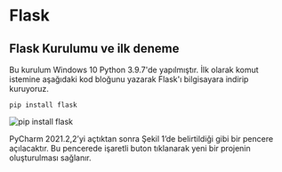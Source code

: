 # Flask
## Flask Kurulumu ve ilk deneme

Bu kurulum Windows 10 Python 3.9.7'de yapılmıştır. İlk olarak komut istemine aşağıdaki kod bloğunu yazarak Flask'ı bilgisayara indirip kuruyoruz.

``` 
pip install flask 
```
![pip install flask](https://user-images.githubusercontent.com/59111328/135081212-8ce58489-57d0-4448-9eb3-fed4a7fc2e3b.PNG)




PyCharm 2021.2,2’yi açtıktan sonra Şekil 1’de belirtildiği gibi bir pencere açılacaktır. Bu pencerede işaretli buton tıklanarak yeni bir projenin oluşturulması sağlanır.



